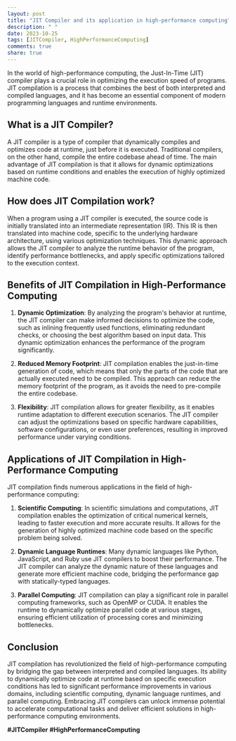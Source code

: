 ```yaml
---
layout: post
title: "JIT Compiler and its application in high-performance computing"
description: " "
date: 2023-10-25
tags: [JITCompiler, HighPerformanceComputing]
comments: true
share: true
---
```


In the world of high-performance computing, the Just-In-Time (JIT) compiler plays a crucial role in optimizing the execution speed of programs. JIT compilation is a process that combines the best of both interpreted and compiled languages, and it has become an essential component of modern programming languages and runtime environments.

## What is a JIT Compiler?

A JIT compiler is a type of compiler that dynamically compiles and optimizes code at runtime, just before it is executed. Traditional compilers, on the other hand, compile the entire codebase ahead of time. The main advantage of JIT compilation is that it allows for dynamic optimizations based on runtime conditions and enables the execution of highly optimized machine code.

## How does JIT Compilation work?

When a program using a JIT compiler is executed, the source code is initially translated into an intermediate representation (IR). This IR is then translated into machine code, specific to the underlying hardware architecture, using various optimization techniques. This dynamic approach allows the JIT compiler to analyze the runtime behavior of the program, identify performance bottlenecks, and apply specific optimizations tailored to the execution context.

## Benefits of JIT Compilation in High-Performance Computing

1. **Dynamic Optimization**: By analyzing the program's behavior at runtime, the JIT compiler can make informed decisions to optimize the code, such as inlining frequently used functions, eliminating redundant checks, or choosing the best algorithm based on input data. This dynamic optimization enhances the performance of the program significantly.

2. **Reduced Memory Footprint**: JIT compilation enables the just-in-time generation of code, which means that only the parts of the code that are actually executed need to be compiled. This approach can reduce the memory footprint of the program, as it avoids the need to pre-compile the entire codebase.

3. **Flexibility**: JIT compilation allows for greater flexibility, as it enables runtime adaptation to different execution scenarios. The JIT compiler can adjust the optimizations based on specific hardware capabilities, software configurations, or even user preferences, resulting in improved performance under varying conditions.

## Applications of JIT Compilation in High-Performance Computing

JIT compilation finds numerous applications in the field of high-performance computing:

1. **Scientific Computing**: In scientific simulations and computations, JIT compilation enables the optimization of critical numerical kernels, leading to faster execution and more accurate results. It allows for the generation of highly optimized machine code based on the specific problem being solved.

2. **Dynamic Language Runtimes**: Many dynamic languages like Python, JavaScript, and Ruby use JIT compilers to boost their performance. The JIT compiler can analyze the dynamic nature of these languages and generate more efficient machine code, bridging the performance gap with statically-typed languages.

3. **Parallel Computing**: JIT compilation can play a significant role in parallel computing frameworks, such as OpenMP or CUDA. It enables the runtime to dynamically optimize parallel code at various stages, ensuring efficient utilization of processing cores and minimizing bottlenecks.

## Conclusion

JIT compilation has revolutionized the field of high-performance computing by bridging the gap between interpreted and compiled languages. Its ability to dynamically optimize code at runtime based on specific execution conditions has led to significant performance improvements in various domains, including scientific computing, dynamic language runtimes, and parallel computing. Embracing JIT compilers can unlock immense potential to accelerate computational tasks and deliver efficient solutions in high-performance computing environments.

**#JITCompiler** **#HighPerformanceComputing**